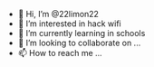 - 👋 Hi, I’m @22limon22
- 👀 I’m interested in hack wifi 
- 🌱 I’m currently learning in schools 
- 💞️ I’m looking to collaborate on ...
- 📫 How to reach me ...

<!---
22limon22/22limon22 is a ✨ special ✨ repository because its `README.md` (this file) appears on your GitHub profile.
You can click the Preview link to take a look at your changes.
--->
